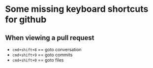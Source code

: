 # Some missing keyboard shortcuts for github

## When viewing a pull request
- `cmd+shift+8` == goto conversation
- `cmd+shift+9` == goto commits
- `cmd+shift+0` == goto files
